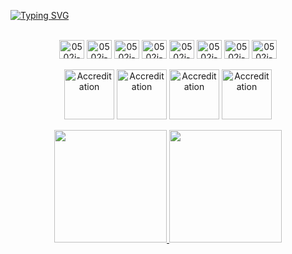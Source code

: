 
  [![Typing SVG](https://readme-typing-svg.herokuapp.com?font=Fira+Code&weight=500&pause=1000&color=D4BEFF&width=435&lines=Hi+there!+Welcome+to+my+profile+%E2%98%95)](https://git.io/typing-svg)


<section align="center"><br>
  <img align="center" alt="0502j-CSS" height="30" width="40" src="https://cdn.jsdelivr.net/gh/devicons/devicon/icons/html5/html5-original.svg">
  <img align="center" alt="0502j-CSS" height="30" width="40" src="https://cdn.jsdelivr.net/gh/devicons/devicon/icons/css3/css3-original.svg">
  <img align="center" alt="0502j-CSS" height="30" width="40" src="https://cdn.jsdelivr.net/gh/devicons/devicon/icons/javascript/javascript-original.svg">
  <img align="center" alt="0502j-CSS" height="30" width="40" src="https://cdn.jsdelivr.net/gh/devicons/devicon/icons/typescript/typescript-original.svg">
  <img align="center" alt="0502j-CSS" height="30" width="40" src="https://cdn.jsdelivr.net/gh/devicons/devicon/icons/react/react-original.svg">
  <img align="center" alt="0502j-CSS" height="30" width="40" src="https://cdn.jsdelivr.net/gh/devicons/devicon/icons/graphql/graphql-plain.svg"> 
  <img align="center" alt="0502j-CSS" height="30" width="40" src="https://cdn.jsdelivr.net/gh/devicons/devicon/icons/amazonwebservices/amazonwebservices-original.svg">
  <img align="center" alt="0502j-CSS" height="30" width="40" src="https://cdn.jsdelivr.net/gh/devicons/devicon/icons/figma/figma-original.svg">                         
</section>

  <br>

<section align="center">
      <img align="center" alt="Accreditation" height="80px" src="https://images.credly.com/size/110x110/images/ee35f7c5-696e-47ca-895c-960dfba108b3/image.png">
       <img align="center" alt="Accreditation" height="80px" src="https://images.credly.com/size/220x220/images/81f903ed-c3a1-4f4b-afcd-e03331a5b12c/image.png">
         <img align="center" alt="Accreditation" height="80px" src="https://images.credly.com/size/110x110/images/a12fff38-aab2-4643-be27-7e5c39ddc75c/image.png">
           <img align="center" alt="Accreditation" height="80px" src="https://images.credly.com/size/220x220/images/00634f82-b07f-4bbd-a6bb-53de397fc3a6/image.png">

</section>

  <br>

<section align="center">
  <a href="https://github.com/0502j">
  <img height="180em" src="https://github-readme-stats.vercel.app/api?username=0502j&show_icons=false&theme=material-palenight"/>
  <img height="180em" src="https://github-readme-stats.vercel.app/api/top-langs/?username=0502j&layout=compact&langs_count=6&theme=material-palenight"/>
</section>
                                                                                                                                                      
<br>
